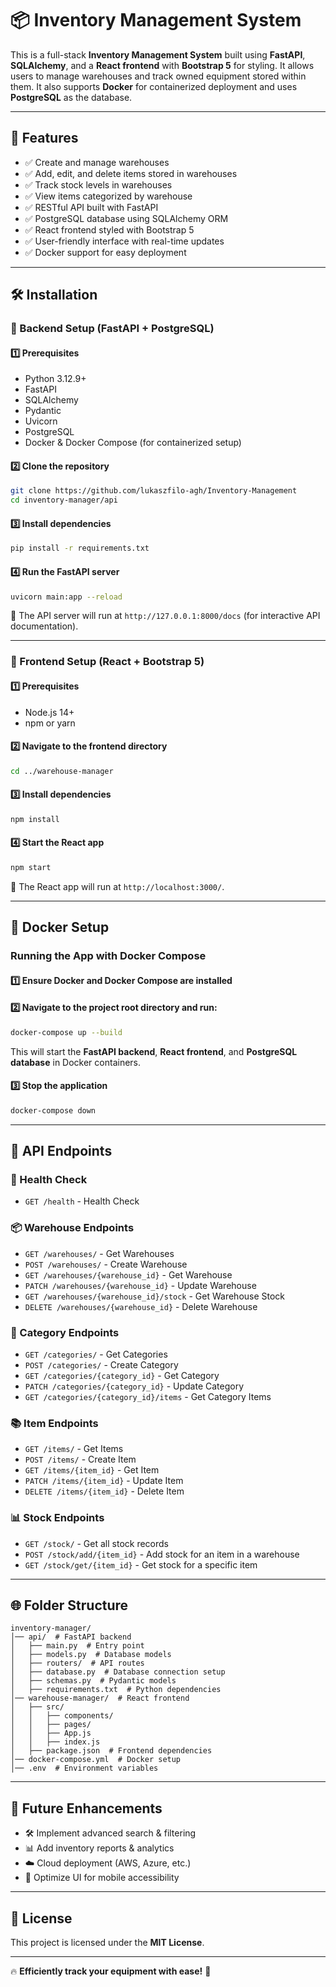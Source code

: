 # 📦 Inventory Management System  

This is a full-stack **Inventory Management System** built using **FastAPI**, **SQLAlchemy**, and a **React frontend** with **Bootstrap 5** for styling. It allows users to manage warehouses and track owned equipment stored within them. It also supports **Docker** for containerized deployment and uses **PostgreSQL** as the database.

---

## 🚀 Features  

- ✅ Create and manage warehouses  
- ✅ Add, edit, and delete items stored in warehouses  
- ✅ Track stock levels in warehouses  
- ✅ View items categorized by warehouse  
- ✅ RESTful API built with FastAPI  
- ✅ PostgreSQL database using SQLAlchemy ORM  
- ✅ React frontend styled with Bootstrap 5  
- ✅ User-friendly interface with real-time updates  
- ✅ Docker support for easy deployment  

---

## 🛠 Installation  

### 🔹 Backend Setup (FastAPI + PostgreSQL)  

#### 1️⃣ Prerequisites  
- Python 3.12.9+  
- FastAPI  
- SQLAlchemy  
- Pydantic  
- Uvicorn  
- PostgreSQL  
- Docker & Docker Compose (for containerized setup)  

#### 2️⃣ Clone the repository  
```sh
git clone https://github.com/lukaszfilo-agh/Inventory-Management
cd inventory-manager/api
```

#### 3️⃣ Install dependencies  
```sh
pip install -r requirements.txt
```

#### 4️⃣ Run the FastAPI server  
```sh
uvicorn main:app --reload
```

🔹 The API server will run at `http://127.0.0.1:8000/docs` (for interactive API documentation).  

---

### 🔹 Frontend Setup (React + Bootstrap 5)  

#### 1️⃣ Prerequisites  
- Node.js 14+  
- npm or yarn  

#### 2️⃣ Navigate to the frontend directory  
```sh
cd ../warehouse-manager
```

#### 3️⃣ Install dependencies  
```sh
npm install
```

#### 4️⃣ Start the React app  
```sh
npm start
```

🔹 The React app will run at `http://localhost:3000/`.

---

## 💪 Docker Setup  

### Running the App with Docker Compose  

#### 1️⃣ Ensure Docker and Docker Compose are installed  
#### 2️⃣ Navigate to the project root directory and run:  
```sh
docker-compose up --build
```

This will start the **FastAPI backend**, **React frontend**, and **PostgreSQL database** in Docker containers.  

#### 3️⃣ Stop the application  
```sh
docker-compose down
```

---

## 🔗 API Endpoints  

### 📃 Health Check  
- `GET /health` - Health Check  

### 📦 Warehouse Endpoints  
- `GET /warehouses/` - Get Warehouses  
- `POST /warehouses/` - Create Warehouse  
- `GET /warehouses/{warehouse_id}` - Get Warehouse  
- `PATCH /warehouses/{warehouse_id}` - Update Warehouse  
- `GET /warehouses/{warehouse_id}/stock` - Get Warehouse Stock  
- `DELETE /warehouses/{warehouse_id}` - Delete Warehouse  

### 💋 Category Endpoints  
- `GET /categories/` - Get Categories  
- `POST /categories/` - Create Category  
- `GET /categories/{category_id}` - Get Category  
- `PATCH /categories/{category_id}` - Update Category  
- `GET /categories/{category_id}/items` - Get Category Items  

### 📚 Item Endpoints  
- `GET /items/` - Get Items  
- `POST /items/` - Create Item  
- `GET /items/{item_id}` - Get Item  
- `PATCH /items/{item_id}` - Update Item  
- `DELETE /items/{item_id}` - Delete Item  

### 📊 Stock Endpoints  
- `GET /stock/` - Get all stock records  
- `POST /stock/add/{item_id}` - Add stock for an item in a warehouse  
- `GET /stock/get/{item_id}` - Get stock for a specific item  

---

## 🌐 Folder Structure  
```
inventory-manager/
│── api/  # FastAPI backend
│   ├── main.py  # Entry point
│   ├── models.py  # Database models
│   ├── routers/  # API routes
│   ├── database.py  # Database connection setup
│   ├── schemas.py  # Pydantic models
│   ├── requirements.txt  # Python dependencies
│── warehouse-manager/  # React frontend
│   ├── src/
│   │   ├── components/
│   │   ├── pages/
│   │   ├── App.js
│   │   ├── index.js
│   ├── package.json  # Frontend dependencies
│── docker-compose.yml  # Docker setup
│── .env  # Environment variables
```

---

## 🌟 Future Enhancements  
- 🛠 Implement advanced search & filtering  
- 📊 Add inventory reports & analytics  
- ☁️ Cloud deployment (AWS, Azure, etc.)  
- 📱 Optimize UI for mobile accessibility  

---

## 🐝 License  
This project is licensed under the **MIT License**.  

---

🔥 **Efficiently track your equipment with ease!** 🚀

